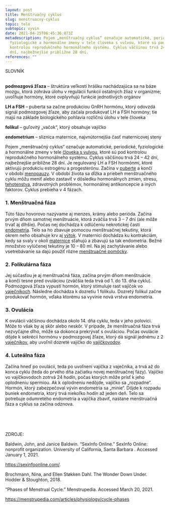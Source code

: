 ```yaml
---
layout: post
title: Menštruačný cyklus
slug: menstruacny-cyklus
topic: telo
subtopic: vyvin
date: 2021-04-25T06:45:36.873Z
metadescription: Pojem „menštruačný cyklus“ označuje automatické, periodické,
  fyziologické a hormonálne zmeny v tele človeka s vulvou, ktoré sú pod
  kontrolou reprodukčného hormonálneho systému. Cyklus väčšinou trvá 24 – 42
  dní, najbežnejšie približne 28 dní.
references: ""
---
```

<div class='notes'>

SLOVNÍK <br> <br>

<strong>podmozgová žľaza</strong> – štruktúra veľkosti hrášku nachádzajúca sa na báze mozgu, ktorá zohráva úlohu v regulácii funkcií ostatných žliaz v organizme; uvoľňuje hormóny, ktoré ovplyvňujú funkcie jednotlivých orgánov <br>

<strong>LH a FSH</strong> – puberta sa začne produkciou GnRH hormónu, ktorý odovzdá signál podmozgovej žľaze, aby začala produkovať LH a FSH hormóny; tie majú na základe biologického pohlavia rozličnú úlohu v tele človeka <br>

<strong>folikul</strong> – guľovitý „vačok“, ktorý obsahuje vajíčko <br>

<strong>endometrium</strong> – sliznica maternice, najvnútornejšia časť maternicovej steny <br>

</div>

Pojem „menštruačný cyklus“ označuje automatické, periodické, fyziologické a hormonálne zmeny v tele [človeka s vulvou](/muz-a-zena-vs-samec-a-samica/), ktoré sú pod kontrolou reprodukčného hormonálneho systému. Cyklus väčšinou trvá 24 – 42 dní, najbežnejšie približne 28 dní. Je regulovaný LH a FSH hormónmi, ktoré aktivujú produkciu estrogénu a progesterónu. Začína v [puberte](/puberta/) a končí v období [menopauzy](/menopauza/). V období života sa dĺžka a priebeh menštruačného cyklu môžu meniť alebo zastaviť v dôsledku hormonálnych zmien, stresu, [tehotenstva](/vyvinove-fazy-plodu-a-tehotenstvo/), zdravotných problémov, hormonálnej antikoncepcie a iných faktorov. Cyklus prebieha v 4 fázach. <br>

### **1. Menštruačná fáza**

Túto fázu hovorovo nazývame aj menzes, krámy alebo perióda. Začína prvým dňom samotnej menštruácie, ktorá zväčša trvá 3 – 7 dní (ale môže trvať aj dlhšie). Počas nej dochádza k odlúčeniu nekrotickej časti [endometria](https://pensive-newton-39aa56.netlify.app/vnutorne-pohlavne-ustrojenstvo-cloveka-s-vulvou/). Telo sa ho zbavuje pomocou menštruačnej tekutiny, ktorá okrem neho obsahuje krv aj [výtok](https://pensive-newton-39aa56.netlify.app/hygiena-a-cistota-u-ludi-s-vulvou/). V maternici dochádza ku kontrakciám, kedy sa svaly v okolí [maternice](/vnutorne-pohlavne-ustrojenstvo-cloveka-s-vulvou/) sťahujú a zbavujú sa tak endometria. Bežné množstvo vylúčenej tekutiny je 10 – 80 ml. Na jej zachytávanie alebo vsetrebávanie sa dajú použiť rôzne [menštruačné pomôcky](/menstruacne-pomocky/).<br>

### **2. Folikulárna fáza**

Jej súčasťou je aj menštruačná fáza, začína prvým dňom menštruácie a končí tesne pred ovuláciou (zväčšia teda trvá od 1. do 13. dňa cyklu). Podmozgová žľaza vypustí hormón, ktorý stimuluje rast vajíčok vo [vaječníkoch](/vnutorne-pohlavne-ustrojenstvo-cloveka-s-vulvou/). Následne dochádza k dozretiu 1 folikulu. Dozretý folikul začne produkovať hormón, vďaka ktorému sa vyvinie nová vrstva endometria. <br>

### **3. Ovulácia**

K ovulácii väčšinou dochádza okolo 14. dňa cyklu, teda v jeho polovici. Môže to však by aj skôr alebo neskôr. V prípade, že menštruačná fáza trvá nezvyčajne dlho, môže sa dokonca prekrývať s ovuláciou. Počas ovulácie dôjde k sekrécii hormónu v podmozgovej žľaze, ktorý dá signál jednému z 2 [vaječníkov](https://pensive-newton-39aa56.netlify.app/vnutorne-pohlavne-ustrojenstvo-cloveka-s-vulvou/), aby uvoľnil dozreté vajíčko do [vajíčkovodov](https://pensive-newton-39aa56.netlify.app/vnutorne-pohlavne-ustrojenstvo-cloveka-s-vulvou/). <br>

### **4. Luteálna fáza** 

Začína hneď po ovulácii, teda po uvoľnení vajíčka z vaječníka, a trvá až do konca cyklu (teda do prvého dňa začiatku novej menštruačnej fázy). Vajíčko vo vajíčkovodoch zotrvá 24 hodín, počas ktorých môže prísť k jeho oplodneniu spermiou. Ak k oplodneniu nedôjde, vajíčko sa „rozpadne“. Hormón, ktorý zabezpečoval vývin endometria sa „minie“. Dôjde k rozpadu buniek endometria, ktorý trvá niekoľko hodín až jeden deň. Telo sa potrebuje odumretého endometria a vajíčka zbaviť, nastane menštruačná fáza a cyklus sa začína odznova.

<br>

<br>

<br>

<p class="important-text">ZDROJE:</p>

Baldwin, John, and Janice Baldwin. “SexInfo Online.” SexInfo Online: nonprofit organization. University of California, Santa Barbara . Accessed January 1, 2021. 

<https://sexinfoonline.com/>. 

Brochmann, Nina, and Ellen Støkken Dahl. The Wonder Down Under. Hodder &amp; Stoughton, 2018. 

“Phases of Menstrual Cycle.” Menstrupedia. Accessed March 20, 2021. 

<https://menstrupedia.com/articles/physiology/cycle-phases>